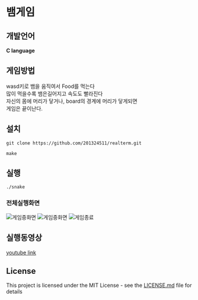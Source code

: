 # 뱀게임
## 개발언어
  **C language**


## 게임방법

wasd키로 뱀을 움직여서 Food를 먹는다<br/>
많이 먹을수록 뱀은길어지고 속도도 빨라진다<br/>
자신의 몸에 머리가 닿거나, board의 경계에 머리가 닿게되면<br/>
게임은 끝이난다.<br/>

## 설치
<pre><code>git clone https://github.com/201324511/realterm.git</code></pre>
<pre><code>make</code></pre>


## 실행
<pre><code>./snake</code></pre>

### 전체실행화면
![게임중화면](http://postfiles6.naver.net/MjAxNzA2MjJfMjk0/MDAxNDk4MTM3NjkyMDk4.uSofAageCGcmphpyY_9CygLcFmmthr2F2xIiL0Pj_iAg.m1fNFiKI4Al2hlOy4yQIqscZ4d2tjeiNFqdhhNUXb7kg.PNG.jwj6258/snake1.PNG?type=w3)
![게임중화면](http://postfiles14.naver.net/MjAxNzA2MjJfMjM5/MDAxNDk4MTM3NjkyMzY2.PoYQam6iFpZ6pkTAGuikVJLNz9GHjD1FdlmPi4wwIiAg.jqgHWx8FbLHLZAQD0qLW5USl1t60Rj08CyfvpaTtCrIg.PNG.jwj6258/snake2.PNG?type=w3)
![게임종료](http://postfiles6.naver.net/MjAxNzA2MjJfOTQg/MDAxNDk4MTM3NjkyNDg4.lhjqRgfQJFlSAt804ItIUHt4UvWvGUdU5gAKkaQQTcog.5s9prDHrEW8riZzBViOBzFda7d-Yorhrv0VeXszQ0sog.PNG.jwj6258/snake3.PNG?type=w3)

## 실행동영상
[youtube link](https://www.youtube.com/watch?v=UOoMhNFA5W8)

## License
This project is licensed under the MIT License - see the [LICENSE.md](LICENSE.md) file for details

